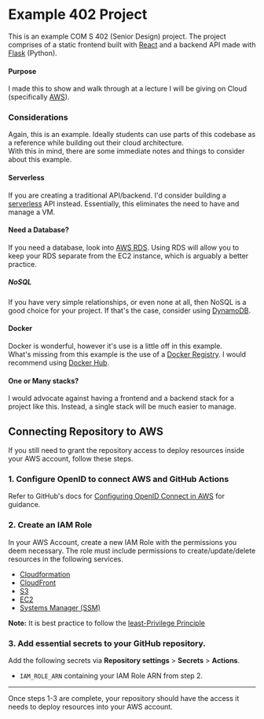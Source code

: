 # Example 402 Project
This is an example COM S 402 (Senior Design) project. The project comprises of a static frontend built with [React](https://reactjs.org/) and a backend API made with [Flask](https://flask.palletsprojects.com/en/2.2.x/) (Python).

#### Purpose
I made this to show and walk through at a lecture I will be giving on Cloud (specifically [AWS](https://aws.amazon.com)).


### Considerations
Again, this is an example. Ideally students can use parts of this codebase as a reference while building out their cloud architecture. \
With this in mind, there are some immediate notes and things to consider about this example.

#### Serverless
If you are creating a traditional API/backend. I'd consider building a [serverless](https://youtu.be/W_VV2Fx32_Y) API instead. Essentially, this eliminates the need to have and manage a VM.

#### Need a Database?
If you need a database, look into [AWS RDS](https://aws.amazon.com/rds/). Using RDS will allow you to keep your RDS separate from the EC2 instance, which is arguably a better practice.

##### NoSQL
If you have very simple relationships, or even none at all, then NoSQL is a good choice for your project. If that's the case, consider using [DynamoDB](https://aws.amazon.com/dynamodb).

#### Docker
Docker is wonderful, however it's use is a little off in this example. \
What's missing from this example is the use of a [Docker Registry](https://docs.docker.com/registry/). I would recommend using [Docker Hub](https://docs.docker.com/docker-hub/).

#### One or Many stacks?
I would advocate against having a frontend and a backend stack for a project like this. Instead, a single stack will be much easier to manage.


## Connecting Repository to AWS
If you still need to grant the repository access to deploy resources inside your AWS account, follow these steps.

### 1. Configure OpenID to connect AWS and GitHub Actions
Refer to GitHub's docs for [Configuring OpenID Connect in AWS](https://docs.github.com/en/actions/deployment/security-hardening-your-deployments/configuring-openid-connect-in-amazon-web-services) for guidance.

### 2. Create an IAM Role
In your AWS Account, create a new IAM Role with the permissions you deem necessary. The role must include permissions to create/update/delete resources in the following services.

  - [Cloudformation](https://aws.amazon.com/cloudformation/)
  - [CloudFront](https://aws.amazon.com/cloudfront/)
  - [S3](https://aws.amazon.com/s3/)
  - [EC2](https://aws.amazon.com/ec2/)
  - [Systems Manager (SSM)](https://aws.amazon.com/systems-manager/)

**Note:** It is best practice to follow the [least-Privilege Principle](https://g.co/kgs/Erp38S)


### 3. Add essential secrets to your GitHub repository.

Add the following secrets via **Repository settings** > **Secrets** > **Actions**.

  - `IAM_ROLE_ARN` containing your IAM Role ARN from step 2.


---
Once steps 1-3 are complete, your repository should have the access it needs to deploy resources into your AWS account.

